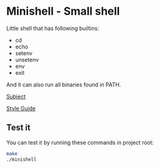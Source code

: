 
# Minishell - Small shell

Little shell that has following builtins:
* cd
* echo
* setenv
* unsetenv
* env
* exit

And it can also run all binaries found in PATH.

[Subject](https://github.com/tuommii/hive_subjects/blob/master/minishell.en.pdf)

[Style Guide](https://github.com/tuommii/hive_subjects/blob/master/norme.en.pdf)

## Test it

You can test it by running these commands in project root:

```bash
make
./minishell
```
